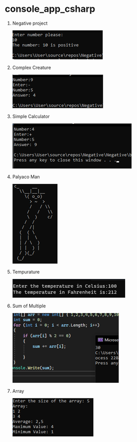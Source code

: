# console_app_csharp

1. Negative project 
   

   ![Negative project](positive.png)
2. Complex Creature 


   ![Complex Creature](answer.png)
3. Simple Calculator


   ![Simple Calculator](simple_calculator.png)
4. Palyaco Man 

   
   ![palyacoman](palyacoman.png)

5. Tempurature 

   
   ![Tempurature](tempurature.png)


6. Sum of Multiple



   ![Sumof](digit.png)


7. Array  


   ![Array](array22.png)